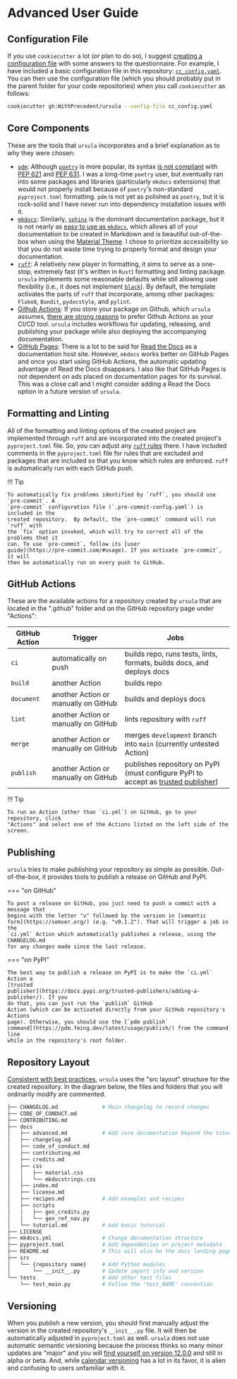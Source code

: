 # Advanced User Guide

## Configuration File

If you use `cookiecutter` a lot (or plan to do so), I suggest [creating a
configuration
file](https://cookiecutter.readthedocs.io/en/2.3.0/advanced/user_config.html)
with some answers to the questionnaire. For example, I have included a
basic configuration file in this repository:
[`cc_config.yaml`](https://github.com/WithPrecedent/ursula/blob/main/cc_config.yaml).
You can then use the configuration file (which you should probably put in the
parent folder for your code repositories) when you call `cookiecutter` as
follows:

```sh
cookiecutter gh:WithPrecedent/ursula --config-file cc_config.yaml
```

## Core Components

These are the tools that `ursula` incorporates and a brief explanation as
to why they were chosen:

* [`pdm`](https://pdm.fming.dev/latest/): Although [`poetry`](https://python-poetry.org/) is more popular, its syntax
[is not
compliant](https://github.com/python-poetry/roadmap/issues/3) with [PEP
621](https://peps.python.org/pep-0621/) and  [PEP 631](https://peps.python.org/pep-0631/). I was a long-time `poetry` user, but
eventually ran into some packages and libraries (particularly `mkdocs`
extensions) that would not properly install because of `poetry`'s non-standard
`pyproject.toml` formatting. `pdm` is not yet as polished as `poetry`, but it
is rock-solid and I have never run into dependency installation issues with
it.
* [`mkdocs`](https://www.mkdocs.org/): Similarly,
[`sphinx`](https://www.sphinx-doc.org/en/master/) is the dominant
documentation package, but it is not nearly as [easy to use as `mkdocs`](https://squidfunk.github.io/mkdocs-material/alternatives/), which allows
all of your documentation to be created in Markdown and is beautiful
out-of-the-box when using the [Material
Theme](https://squidfunk.github.io/mkdocs-material/). I chose to prioritize
accessibility so that you do not waste time trying to properly format and
design your documentation.
* [`ruff`](https://github.com/astral-sh/ruff): A relatively new player in formatting, it aims to serve as a one-stop,
extremely fast (it's written in `Rust`) formatting and linting package.
`ursula` implements some reasonable defaults while still allowing user
flexibility (i.e., it does not implement [`black`](https://github.com/psf/black)). By default, the template activates the parts of
`ruff` that incorporate, among other packages: `Flake8`, `Bandit`, `pydocstyle`, and `pylint`.
* [Github Actions](https://github.com/features/actions): If you store your package on Github, which `ursula` assumes, [there are
strong reasons](https://resources.github.com/devops/tools/automation/actions/)
to prefer Github Actions as your CI/CD tool. `ursula` includes workflows
for updating, releasing, and publishing your package while also deploying the
accompanying documentation.
* [GitHub Pages](https://pages.github.com/): There is a lot to be said for [Read the Docs](https://readthedocs.com) as a
documentation host site. However, `mkdocs` works better on GitHub Pages and once
you start using GitHub Actions, the automatic updating advantage of Read the
Docs disappears. I also like that GitHub Pages is not dependent on ads placed on
documentation pages for its survival. This was a close call and I might consider
adding a Read the Docs option in a future version of `ursula`.

## Formatting and Linting

All of the formatting and linting options of the created project are implemented
through `ruff` and are incorporated into the created
project's `pyproject.toml` file. So, you can adjust any [`ruff`
rules](https://beta.ruff.rs/docs/rules/) there. I have included comments in the
`pyproject.toml` file for rules that are excluded and packages that are included
so that you know which rules are enforced. `ruff` is automatically run with
each GitHub push.

!!! Tip

    To automatically fix problems identified by `ruff`, you should use `pre-commit`. A
    `pre-commit` configuration file (`.pre-commit-config.yaml`) is included in the
    created repository.  By default, the `pre-commit` command will run `ruff` with
    the `fix` option invoked, which will try to correct all of the problems that it
    can. To use `pre-commit`, follow its [user
    guide](https://pre-commit.com/#usage). If you activate `pre-commit`, it will
    then be automatically run on every push to GitHub.

## GitHub Actions

These are the available actions for a repository created by `ursula` that
are located in the ".github" folder and on the GitHub repository page under "Actions":

| GitHub Action | Trigger | Jobs |
| --- | --- | --- |
| `ci` | automatically on push | builds repo, runs tests, lints, formats, builds docs, and deploys docs |
| `build` | another Action | builds repo |
| `document` | another Action or manually on GitHub| builds and deploys docs |
| `lint` | another Action or manually on GitHub | lints repository with `ruff` |
| `merge` | another Action or manually on GitHub | merges `development` branch into `main` (currently untested Action) |
| `publish` | another Action or manually on GitHub | publishes repository on PyPI (must configure PyPI to accept as [trusted publisher](https://docs.pypi.org/trusted-publishers/adding-a-publisher/)) |

!!! Tip

    To run an Action (other than `ci.yml`) on GitHub, go to your repository, click
    "Actions" and select one of the Actions listed on the left side of the screen.

## Publishing

`ursula` tries to make publishing your repository as simple as possible.
Out-of-the-box, it provides tools to publish a release on GitHub and PyPI.

=== "on GitHub"

    To post a release on GitHub, you just need to push a commit with a message that
    begins with the letter "v" followed by the version in [semantic
    form](https://semver.org/) (e.g. "v0.1.2"). That will trigger a job in the
    `ci.yml` Action which automatically publishes a release, using the CHANGELOG.md
    for any changes made since the last release.

=== "on PyPI"

    The best way to publish a release on PyPI is to make the `ci.yml` Action a
    [trusted
    publisher](https://docs.pypi.org/trusted-publishers/adding-a-publisher/). If you
    do that, you can just run the `publish` GitHub
    Action (which can be activated directly from your GitHub repository's Actions
    page). Otherwise, you should use the [`pdm publish`
    command](https://pdm.fming.dev/latest/usage/publish/) from the command line
    while in the repository's root folder.

## Repository Layout

[Consistent with best
practices](https://packaging.python.org/en/latest/discussions/src-layout-vs-flat-layout/),
`ursula` uses the "src layout" structure for the created repository. In
the diagram below, the files and folders
that you will ordinarily modify are commented.

```sh
├── CHANGELOG.md              # Main changelog to record changes
├── CODE_OF_CONDUCT.md
├── CONTRIBUTING.md
├── docs
│   ├── advanced.md           # Add core documentation beyond the tutorial
│   ├── changelog.md
│   ├── code_of_conduct.md
│   ├── contributing.md
│   ├── credits.md
│   ├── css
│   │   ├── material.css
│   │   └── mkdocstrings.css
│   ├── index.md
│   ├── license.md
│   ├── recipes.md            # Add examples and recipes
│   ├── scripts
│   │   ├── gen_credits.py
│   │   └── gen_ref_nav.py
│   └── tutorial.md           # Add basic tutorial
├── LICENSE
├── mkdocs.yml                # Change documentation structure
├── pyproject.toml            # Add dependencies or project metadata
├── README.md                 # This will also be the docs landing page
├── src
│   └── {repository name}     # Add Python modules
│       └── __init__.py       # Update import info and version 
└── tests                     # Add other test files
    └── test_main.py          # Follow the 'test_NAME' convention
```

## Versioning

When you publish a new version, you should first manually adjust the version in
the created repository's `__init__.py` file. It will then be automatically
adjusted in `pyproject.toml` as well. `ursula` does not use automatic semantic
versioning because the process thinks so many minor updates are "major" and you
will [find yourself on version
12.0.0](https://hynek.me/articles/semver-will-not-save-you/) and still in alpha
or beta. And, while [calendar versioning](https://calver.org/) has a lot in its favor, it
is alien and confusing to users unfamiliar with it.
